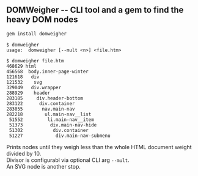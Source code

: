 ## DOMWeigher -- CLI tool and a gem to find the heavy DOM nodes

```bash
gem install domweigher
```

```none
$ domweigher
usage:  domweigher [--mult <n>] <file.htm>

$ domweigher file.htm
468629 html
456568  body.inner-page-winter
121618   div
121532    svg
329049   div.wrapper
288929    header
283185     div.header-bottom
283122      div.container
283055       nav.main-nav
282218        ul.main-nav__list
 51552         li.main-nav__item
 51373          div.main-nav-hide
 51302           div.container
 51227            div.main-nav-submenu
```

Prints nodes until they weigh less than the whole HTML document weight divided by 10.  
Divisor is configurabl via optional CLI arg `--mult`.  
An SVG node is another stop.
